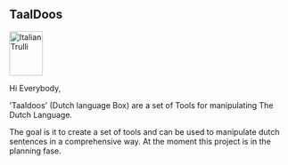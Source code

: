 

<h2>TaalDoos</h2>

<img src="https://drive.google.com/uc?export=view&id=1h9JkslCrvWYhjt4J83spdG7cpAldEnGL" width=60 height=80 alt="Italian Trulli">

Hi Everybody,

'Taaldoos' (Dutch language Box) are a set of Tools for manipulating The Dutch Language.

The goal is it to create a set of tools and can be used to manipulate dutch sentences in a comprehensive way. At the moment this project is in the planning fase.
